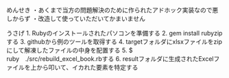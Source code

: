 めんせき
	・あくまで当方の問題解決のために作られたアドホック実装なので悪しからず
	・改造して使っていただいてかまいません
	
うさげ
	1. Rubyのインストールされたパソコンを準備する
	2. gem install rubyzipする
	3. githubから例のツールを取得する
	4. targetフォルダにxlsxファイルをzipにして解凍したファイルの中身を配置する
	5. $ ruby　./src/rebuild_excel_book.rbする
	6. resultフォルダに生成されたExcelファイルを上から叩いて、イカれた要素を特定する
	
